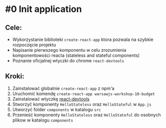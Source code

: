 # #0 Init application

## Cele:
- Wykorzystanie biblioteki `create-react-app` ktora pozwala na szybkie rozpoczęcie projektu
- Napisanie pierwszego komponentu w celu zrozumienia komponentowości reacta (stateless and stateful components)
- Poznanie oficjalnej wtyczki do chrome `react-devtools`

## Kroki:
1. Zainstalować globalnie `create-react-app` z npm'a
2. Uruchomić komendę `create-react-app warsawjs-workshop-10-budget`
3. Zainstalować wtyczkę [react-devtools](https://github.com/facebook/react-devtools)
4. Stworzyć komponenty `HelloStateless` oraz `HelloStateful` w `App.js`
5. Utworzyć folder `components` w katalogu `src`
6. Przenieść komponenty `HelloStateless` oraz `HelloStateful` do osobnych plikow w katalogu `components`
